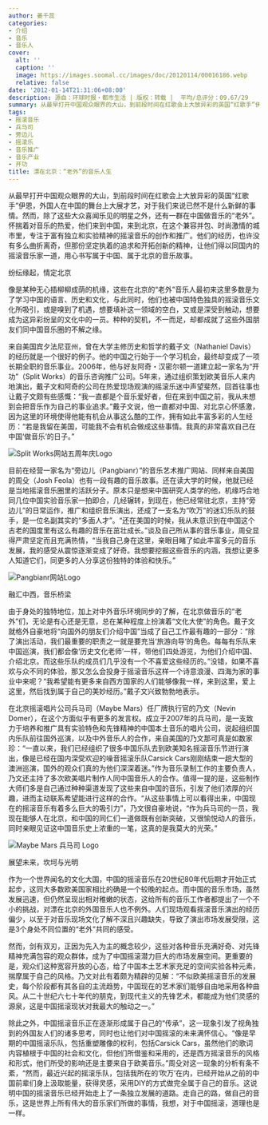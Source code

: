 ```yaml
---
author: 姜千蕊
categories:
- 介绍
- 音乐
- 音乐人
cover:
  alt: ''
  caption: ''
  image: https://images.soomal.cc/images/doc/20120114/00016186.webp
  relative: false
date: '2012-01-14T21:31:06+08:00'
description: 源自：环球时报・都市生活 | 版权：转载 |  平均/总评分：09.67/29
summary: 从最早打开中国观众眼界的大山，到前段时间在红歌会上大放异彩的英国“红歌手”伊恩，外国人在中国的舞台上大展才艺，对于我们来说已然不是什么新鲜的事情。然而，除了这些大众喜闻乐见的明星之外，还有一群在中国做音乐的“老外”。怀揣着对音乐的热爱，他们来到中国，来到北京，在这个兼容并包、时尚激情的城市里，专注于富有独立和实验精神的……
tags:
- 摇滚音乐
- 兵马司
- 旁边儿
- 摇滚乐
- 音乐推广
- 音乐产业
- 开功
title: 漂在北京：“老外”的音乐人生
---
```


从最早打开中国观众眼界的大山，到前段时间在红歌会上大放异彩的英国“红歌手”伊恩，外国人在中国的舞台上大展才艺，对于我们来说已然不是什么新鲜的事情。然而，除了这些大众喜闻乐见的明星之外，还有一群在中国做音乐的“老外”。怀揣着对音乐的热爱，他们来到中国，来到北京，在这个兼容并包、时尚激情的城市里，专注于富有独立和实验精神的摇滚音乐的创作和推广。他们的经历，也许没有多么曲折离奇，但那份坚定执着的追求和开拓创新的精神，让他们得以同国内的摇滚音乐家一道，用心书写属于中国、属于北京的音乐故事。

纷纭缘起，情定北京

像是某种无心插柳柳成荫的机缘，这些在北京的“老外”音乐人最初来这里多数是为了学习中国的语言、历史和文化，与此同时，他们也被中国特色独具的摇滚音乐文化所吸引，或是嗅到了机遇，想要填补这一领域的空白，又或是深受到触动，想要成为这异彩纷呈的文化中的一员。种种的契机，不一而足，却都成就了这些外国朋友们同中国音乐圈的不解之缘。

来自美国宾夕法尼亚州，曾在大学主修历史和哲学的戴子文（Nathaniel Davis）的经历就是一个很好的例子。他的中国之行始于一个学习机会，最终却变成了一项长期全职的音乐事业。2006年，他与好友阿奇・汉密尔顿一道建立起一家名为“开功”（Split Works）的音乐咨询推广公司。5年来，通过组织策划欧美音乐人来内地演出，戴子文和阿奇的公司在热爱现场观演的摇滚乐迷中声望斐然，回首往事也让戴子文颇有些感慨：“我一直都是个音乐爱好者，但在来到中国之前，我从未想到会把音乐作为自己的事业追求。”戴子文说，他一直都对中国、对北京心怀感激，因为这里的环境使得他能有机会从事这么酷的工作，拥有如此丰富多彩的人生经历：“若是我留在美国，可能我不会有机会做成这些事情。我真的非常喜欢自己在中国‘做音乐’的日子。”

![Split Works网站五周年庆Logo](https://images.soomal.cc/images/doc/20120114/00016186.webp)





目前在经营一家名为“旁边儿（Pangbianr）”的音乐艺术推广网站、同样来自美国的周殳（Josh Feola）也有一段有趣的音乐故事。还在读大学的时候，他就已经是当地摇滚音乐圈里的活跃分子。原本只是想来中国研究人类学的他，机缘巧合地同几位中国实验音乐家一拍即合，几经辗转，到现在，他已经常驻北京，主持“旁边儿”的日常运作，推广和组织音乐演出，还成了一支名为“吹万”的迷幻乐队的鼓手，是一位名副其实的“多面人才”。“还在美国的时候，我从未意识到在中国这个古老的国度里有这么有趣的音乐在茁壮成长。”谈及自己所从事的音乐事业，周殳显得严肃坚定而且充满热情，“当我自己身在这里，亲眼目睹了如此丰富多元的音乐发展，我的感受从震惊逐渐变成了好奇。我想要挖掘这些音乐的内涵，我想让更多人知道它们，同更多的人分享这份独特的体验和快乐。”

![Pangbianr网站Logo](https://images.soomal.cc/images/doc/20120114/00016187.webp)





融汇中西，音乐桥梁

由于身处的独特地位，加上对中外音乐环境同步的了解，在北京做音乐的“老外”们，无论是有心还是无意，总在某种程度上扮演着“文化大使”的角色。戴子文就格外自豪地将“向国外的朋友们介绍中国”当成了自己工作最有趣的一部分：“除了演出活动，我们最重要的职责之一就是要充当‘旅游向导’的角色。每每有乐队来中国巡演，我们都会像‘历史文化老师’一样，带他们四处游览，为他们介绍中国、介绍北京。而这些乐队的成员们几乎没有一个不喜爱这些经历的。”没错，如果不喜欢与众不同的体验，那又怎么会投身于摇滚音乐这样一个诗意浪漫、四海为家的事业中来呢？“我希望能有更多来自西方国家的人们能够像我一样，来到这里，爱上这里，然后找到属于自己的美妙经历。”戴子文兴致勃勃地表示。

在北京摇滚唱片公司兵马司（Maybe Mars）任厂牌执行官的乃文（Nevin Domer），在这个方面似乎有更多的发言权。成立于2007年的兵马司，是一支致力于培养和推广具有实验特色和先锋精神的中国本土音乐的唱片公司，说起组织国内乐队前往国外巡演，以及中外音乐人的合作，来自美国的乃文那可真是如数家珍：“一直以来，我们已经组织了很多中国乐队去到欧美知名摇滚音乐节进行演出，像是已经在国内深受欢迎的噪音摇滚乐队Carsick Cars刚刚结束一趟大型的澳洲巡演，国外的观众们真的为他们深深着迷。”作为音乐录制工作的主要负责人，乃文还主持了多次欧美唱片制作人同中国音乐人的合作。值得一提的是，这些制作大师们多是自己通过种种渠道发现了这些来自中国的音乐，引发了他们浓厚的兴趣，进而主动联系希望能进行这样的合作。“从这些事情上可以看得出来，中国现在的摇滚音乐有着多么巨大的吸引力”，乃文很自豪地说，“作为兵马司的一员，我现在能够人在北京，和中国的同仁们一道做既有创新突破，又很愉悦动人的音乐，同时亲眼见证这中国音乐史上浓重的一笔，这真的是我莫大的光荣。”

![Maybe Mars 兵马司 Logo](https://images.soomal.cc/images/doc/20120114/00016188.webp)





展望未来，坎坷与光明

作为一个世界闻名的文化大国，中国的摇滚音乐在20世纪80年代后期才开始正式起步，这同大多数欧美国家相比的确是一个较晚的起点。而中国的音乐市场，虽然发展迅速，但仍然呈现出相对稚嫩的状态，这给所有的音乐工作者都提出了一个不小的挑战，对漂在北京的外国音乐人也不例外。人们现场观看摇滚音乐演出的经历偏少，以至于对音乐现场文化了解不深且兴趣缺失，导致了演出市场发展受限，这是3个身处不同位置的“老外”共同的感受。

然而，剑有双刃，正因为先入为主的概念较少，这些对各种音乐充满好奇、对先锋精神充满包容的观众群体，成为了中国摇滚潜力巨大的市场发展空间。更重要的是，观众们这种宽容开放的心态，给了中国本土艺术家充足的空间实验各种元素，揣摩属于自己的风格。乃文对此有着颇为精辟的见解：“不似欧美摇滚音乐的发展史，每个阶段都有其各自的主流趋势，中国现在的艺术家们能够自由地采用各种曲风。从二十世纪六七十年代的朋克，到现代主义的先锋艺术，都能成为他们灵感的源泉，这是中国摇滚现状对我最大的触动之一。”

除此之外，中国摇滚音乐正在逐渐形成属于自己的“传承”，这一现象引发了视角独到的外国友人们的诸多思考，同时也让他们对中国摇滚的未来满怀信心。“像是早期的中国摇滚乐队，包括重塑雕像的权利，包括Carsick Cars，虽然他们的歌词内容植根于中国的社会和文化，但他们所借鉴和采用的，还是西方摇滚音乐的风格和形式，他们所受的影响还是主要来自于欧美音乐。”周殳对这一现象的分析有条不紊，“然而，最近兴起的摇滚乐队，包括我所在的‘吹万’在内，已经开始从之前的中国前辈们身上汲取能量，获得灵感，采用DIY的方式做完全属于自己的音乐。这说明中国的摇滚音乐已经开始走上了一条独立发展的道路。走自己的路，做自己的音乐，这是世界上所有伟大的音乐家们所做的事情，我想，对于中国摇滚，道理也是一样。